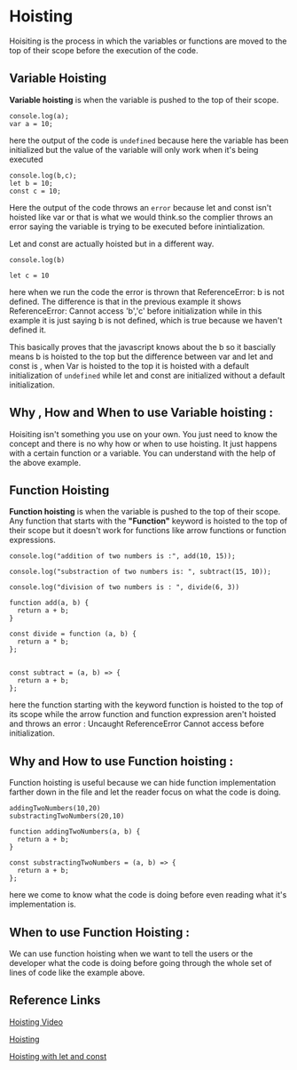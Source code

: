 # Hoisting

Hoisiting is the process in which the variables or functions are moved to the top of their scope before the execution of the code.

## Variable Hoisting

**Variable hoisting** is when the variable is pushed to the top of their scope.

```
console.log(a);
var a = 10;
```

here the output of the code is `undefined` because here the variable has been initialized but the value of the variable will only work when it's being executed

```
console.log(b,c);
let b = 10;
const c = 10;
```

Here the output of the code throws an `error` because let and const isn't hoisted like var or that is what we would think.so the complier throws an error saying the variable is trying to be executed before inintialization.

Let and const are actually hoisted but in a different way.

```
console.log(b)

let c = 10
```

here when we run the code the error is thrown that ReferenceError: b is not defined. The difference is that in the previous example it shows ReferenceError: Cannot access 'b','c' before initialization while in this example it is just saying b is not defined, which is true because we haven't defined it.

This basically proves that the javascript knows about the b so it bascially means b is hoisted to the top but the difference between var and let and const is , when Var is hoisted to the top it is hoisted with a default initialization of `undefined` while let and const are initialized without a default initialization.

## Why , How and When to use Variable hoisting :

Hoisiting isn't something you use on your own. You just need to know the concept and there is no why how or when to use hoisting. It just happens with a certain function or a variable. You can understand with the help of the above example.

## Function Hoisting

**Function hoisting** is when the variable is pushed to the top of their scope.
Any function that starts with the **"Function"** keyword is hoisted to the top of their scope but it doesn't work for functions like arrow functions or function expressions.

```
console.log("addition of two numbers is :", add(10, 15));

console.log("substraction of two numbers is: ", subtract(15, 10));

console.log("division of two numbers is : ", divide(6, 3))

function add(a, b) {
  return a + b;
}

const divide = function (a, b) {
  return a * b;
};


const subtract = (a, b) => {
  return a + b;
};
```

here the function starting with the keyword function is hoisted to the top of its scope while the arrow function and function expression aren't hoisted and throws an error : Uncaught ReferenceError Cannot access before initialization.

## Why and How to use Function hoisting :

Function hoisting is useful because we can hide function implementation farther down in the file and let the reader focus on what the code is doing.

```
addingTwoNumbers(10,20)
substractingTwoNumbers(20,10)

function addingTwoNumbers(a, b) {
  return a + b;
}

const substractingTwoNumbers = (a, b) => {
  return a + b;
};

```

here we come to know what the code is doing before even reading what it's implementation is.

## When to use Function Hoisting :

We can use function hoisting when we want to tell the users or the developer what the code is doing before going through the whole set of lines of code like the example above.

## Reference Links

[Hoisting Video](https://www.youtube.com/watch?v=EvfRXyKa_GI)

[Hoisting](https://developer.mozilla.org/en-US/docs/Glossary/Hoisting)

[Hoisting with let and const](https://www.freecodecamp.org/news/javascript-let-and-const-hoisting/#:~:text=As%20I%27ve%20explained%20in,a%20default%20initialization%20of%20undefined%20)
